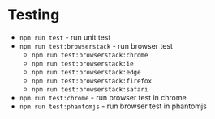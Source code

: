 # Testing

* `npm run test` - run unit test
* `npm run test:browserstack` - run browser test
  * `npm run test:browserstack:chrome`
  * `npm run test:browserstack:ie`
  * `npm run test:browserstack:edge`
  * `npm run test:browserstack:firefox`
  * `npm run test:browserstack:safari`
* `npm run test:chrome` - run browser test in chrome
* `npm run test:phantomjs` - run browser test in phantomjs



